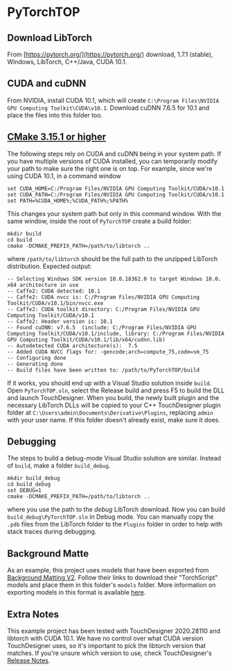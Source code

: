 # PyTorchTOP

## Download LibTorch

From [https://pytorch.org/](https://pytorch.org/) download, 1.7.1 (stable), Windows, LibTorch, C++/Java, CUDA 10.1.

## CUDA and cuDNN

From NVIDIA, install CUDA 10.1, which will create `C:\Program Files\NVIDIA GPU Computing Toolkit\CUDA\v10.1`. Download cuDNN 7.6.5 for 10.1 and place the files into this folder too.

## [CMake 3.15.1 or higher](https://cmake.org/download/)

The following steps rely on CUDA and cuDNN being in your system path. If you have multiple versions of CUDA installed, you can temporarily modify your path to make sure the right one is on top. For example, since we're using CUDA 10.1, in a command window

    set CUDA_HOME=C:/Program Files/NVIDIA GPU Computing Toolkit/CUDA/v10.1
    set CUDA_PATH=C:/Program Files/NVIDIA GPU Computing Toolkit/CUDA/v10.1
    set PATH=%CUDA_HOME%;%CUDA_PATH%;%PATH%

This changes your system path but only in this command window. With the same window, inside the root of `PyTorchTOP` create a build folder:

    mkdir build
    cd build
    cmake -DCMAKE_PREFIX_PATH=/path/to/libtorch ..

where `/path/to/libtorch` should be the full path to the unzipped LibTorch distribution. Expected output:

	-- Selecting Windows SDK version 10.0.18362.0 to target Windows 10.0.
	x64 architecture in use
	-- Caffe2: CUDA detected: 10.1
	-- Caffe2: CUDA nvcc is: C:/Program Files/NVIDIA GPU Computing Toolkit/CUDA/v10.1/bin/nvcc.exe
	-- Caffe2: CUDA toolkit directory: C:/Program Files/NVIDIA GPU Computing Toolkit/CUDA/v10.1
	-- Caffe2: Header version is: 10.1
	-- Found cuDNN: v7.6.5  (include: C:/Program Files/NVIDIA GPU Computing Toolkit/CUDA/v10.1/include, library: C:/Program Files/NVIDIA GPU Computing Toolkit/CUDA/v10.1/lib/x64/cudnn.lib)
	-- Autodetected CUDA architecture(s):  7.5
	-- Added CUDA NVCC flags for: -gencode;arch=compute_75,code=sm_75
	-- Configuring done
	-- Generating done
	-- Build files have been written to: /path/to/PyTorchTOP/build
If it works, you should end up with a Visual Studio solution inside `build`. Open `PyTorchTOP.sln`, select the Release build and press F5 to build the DLL and launch TouchDesigner. When you build, the newly built plugin and the necessary LibTorch DLLs will be copied to your C++ TouchDesigner plugin folder at `C:\Users\admin\Documents\Derivative\Plugins`, replacing `admin` with your user name. If this folder doesn't already exist, make sure it does.

## Debugging

The steps to build a debug-mode Visual Studio solution are similar. Instead of `build`, make a folder `build_debug`.

    mkdir build_debug
    cd build_debug
    set DEBUG=1
    cmake -DCMAKE_PREFIX_PATH=/path/to/libtorch ..

where you use the path to the *debug* LibTorch download. Now you can build `build_debug\PyTorchTOP.sln` in Debug mode. You can manually copy the `.pdb` files from the LibTorch folder to the `Plugins` folder in order to help with stack traces during debugging.

## Background Matte

As an example, this project uses models that have been exported from [Background Matting V2](https://github.com/PeterL1n/BackgroundMattingV2). Follow their links to download their "TorchScript" models and place them in this folder's `models` folder. More information on exporting models in this format is available [here](https://pytorch.org/tutorials/beginner/Intro_to_TorchScript_tutorial.html).

## Extra Notes

This example project has been tested with TouchDesigner 2020.28110 and libtorch with CUDA 10.1. We have no control over what CUDA version TouchDesigner uses, so it's important to pick the libtorch version that matches. If you're unsure which version to use, check TouchDesigner's [Release Notes](https://docs.derivative.ca/Release_Notes).
